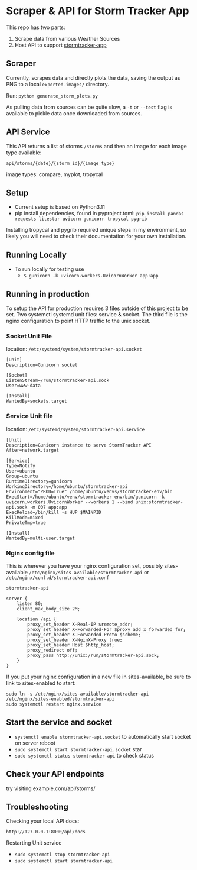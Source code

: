 # Scraper & API for Storm Tracker App

This repo has two parts:

1. Scrape data from various Weather Sources
2. Host API to support [stormtracker-app](<https://github.com/ddxv/stormtracker-app>)

## Scraper

Currently, scrapes data and directly plots the data, saving the output as PNG to a local `exported-images/` directory.

Run:
`python generate_storm_plots.py`

As pulling data from sources can be quite slow, a `-t` or `--test` flag is available to pickle data once downloaded from sources.

## API Service

This API returns a list of storms `/storms` and then an image for each image type available:

`api/storms/{date}/{storm_id}/{image_type}`

image types: compare, myplot, tropycal

## Setup

- Current setup is based on Python3.11
- pip install dependencies, found in pyproject.toml: `pip install pandas requests litestar uvicorn gunicorn tropycal pygrib`

Installing tropycal and pygrib required unique steps in my environment, so likely you will need to check their documentation for your own installation.

## Running Locally

- To run locally for testing use
  - `$ gunicorn -k uvicorn.workers.UvicornWorker app:app`

## Running in production

To setup the API for production requires 3 files outside of this project to be set. Two systemctl systemd unit files: service & socket. The third file is the nginx configuration to point HTTP traffic to the unix socket.

### Socket Unit File

location: `/etc/systemd/system/stormtracker-api.socket`

```Shell
[Unit]
Description=Gunicorn socket

[Socket]
ListenStream=/run/stormtracker-api.sock
User=www-data

[Install]
WantedBy=sockets.target
```

### Service Unit file

location: `/etc/systemd/system/stormtracker-api.service`

```Shell
[Unit]
Description=Gunicorn instance to serve StormTracker API
After=network.target

[Service]
Type=Notify
User=ubuntu
Group=ubuntu
RuntimeDirectory=gunicorn
WorkingDirectory=/home/ubuntu/stormtracker-api
Environment="PROD=True" /home/ubuntu/venvs/stormtracker-env/bin
ExecStart=/home/ubuntu/venv/stormtracker-env/bin/gunicorn -k uvicorn.workers.UvicornWorker --workers 1 --bind unix:stormtracker-api.sock -m 007 app:app
ExecReload=/bin/kill -s HUP $MAINPID
KillMode=mixed
PrivateTmp=true

[Install]
WantedBy=multi-user.target
```

### Nginx config file

This is wherever you have your nginx configuration set, possibly sites-available `/etc/nginx/sites-available/stormtracker-api` or `/etc/nginx/conf.d/stormtracker-api.conf`

`stormtracker-api`

```Nginx
server {
    listen 80;
    client_max_body_size 2M;

    location /api {
        proxy_set_header X-Real-IP $remote_addr;
        proxy_set_header X-Forwarded-For $proxy_add_x_forwarded_for;
        proxy_set_header X-Forwarded-Proto $scheme;
        proxy_set_header X-NginX-Proxy true;
        proxy_set_header Host $http_host;
        proxy_redirect off;
        proxy_pass http://unix:/run/stormtracker-api.sock;
    }
}
```

If you put your nginx configuration in a new file in sites-available, be sure to link to sites-enabled to start:

```Shell
sudo ln -s /etc/nginx/sites-available/stormtracker-api /etc/nginx/sites-enabled/stormtracker-api
sudo systemctl restart nginx.service 
```

## Start the service and socket

- `systemctl enable stormtracker-api.socket` to automatically start socket on server reboot
- `sudo systemctl start stormtracker-api.socket` star
- `sudo systemctl status stormtracker-api` to check status

## Check your API endpoints

try visiting example.com/api/storms/

## Troubleshooting

Checking your local API docs:

`http://127.0.0.1:8000/api/docs`

Restarting Unit service
- `sudo systemctl stop stormtracker-api`
- `sudo systemctl start stormtracker-api`

